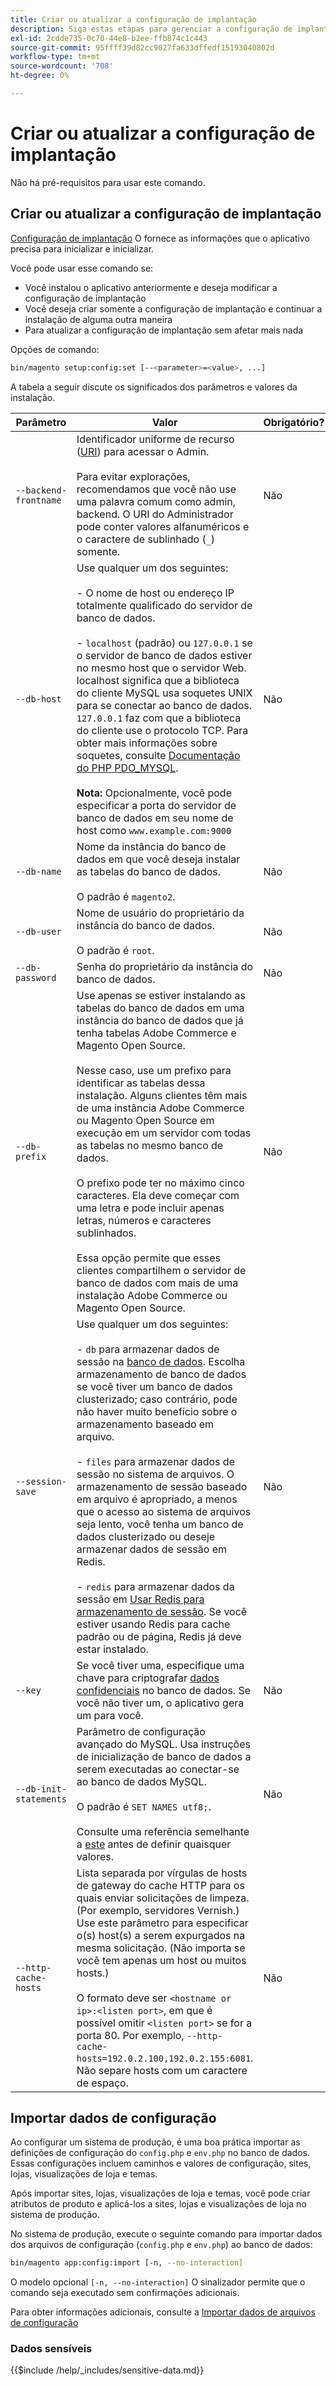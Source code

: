 ```yaml
---
title: Criar ou atualizar a configuração de implantação
description: Siga estas etapas para gerenciar a configuração de implantação do Adobe Commerce ou Magento Open Source.
exl-id: 2cdde735-0c70-44e8-b2ee-ffb874c1c443
source-git-commit: 95ffff39d82cc9027fa633dffedf15193040802d
workflow-type: tm+mt
source-wordcount: '708'
ht-degree: 0%

---
```


# Criar ou atualizar a configuração de implantação

Não há pré-requisitos para usar este comando.

## Criar ou atualizar a configuração de implantação

[Configuração de implantação](../../configuration/reference/deployment-files.md) O fornece as informações que o aplicativo precisa para inicializar e inicializar.

Você pode usar esse comando se:

* Você instalou o aplicativo anteriormente e deseja modificar a configuração de implantação
* Você deseja criar somente a configuração de implantação e continuar a instalação de alguma outra maneira
* Para atualizar a configuração de implantação sem afetar mais nada

Opções de comando:

```bash
bin/magento setup:config:set [--<parameter>=<value>, ...]
```

A tabela a seguir discute os significados dos parâmetros e valores da instalação.

| Parâmetro | Valor | Obrigatório? |
|--- |--- |--- |
| `--backend-frontname` | Identificador uniforme de recurso ([URI](https://www.w3.org/Protocols/rfc2616/rfc2616-sec3.html#sec3.2)) para acessar o Admin.<br><br>Para evitar explorações, recomendamos que você não use uma palavra comum como admin, backend. O URI do Administrador pode conter valores alfanuméricos e o caractere de sublinhado (`_`) somente. | Não |
| `--db-host` | Use qualquer um dos seguintes:<br><br>- O nome de host ou endereço IP totalmente qualificado do servidor de banco de dados.<br><br>- `localhost` (padrão) ou `127.0.0.1` se o servidor de banco de dados estiver no mesmo host que o servidor Web. localhost significa que a biblioteca do cliente MySQL usa soquetes UNIX para se conectar ao banco de dados. `127.0.0.1` faz com que a biblioteca do cliente use o protocolo TCP. Para obter mais informações sobre soquetes, consulte [Documentação do PHP PDO_MYSQL](https://www.php.net/manual/en/ref.pdo-mysql.php).<br><br>**Nota:** Opcionalmente, você pode especificar a porta do servidor de banco de dados em seu nome de host como `www.example.com:9000` | Não |
| `--db-name` | Nome da instância do banco de dados em que você deseja instalar as tabelas do banco de dados.<br><br>O padrão é `magento2`. | Não |
| `--db-user` | Nome de usuário do proprietário da instância do banco de dados.<br><br>O padrão é `root`. | Não |
| `--db-password` | Senha do proprietário da instância do banco de dados. | Não |
| `--db-prefix` | Use apenas se estiver instalando as tabelas do banco de dados em uma instância do banco de dados que já tenha tabelas Adobe Commerce e Magento Open Source.<br><br>Nesse caso, use um prefixo para identificar as tabelas dessa instalação. Alguns clientes têm mais de uma instância Adobe Commerce ou Magento Open Source em execução em um servidor com todas as tabelas no mesmo banco de dados.<br><br>O prefixo pode ter no máximo cinco caracteres. Ela deve começar com uma letra e pode incluir apenas letras, números e caracteres sublinhados.<br><br>Essa opção permite que esses clientes compartilhem o servidor de banco de dados com mais de uma instalação Adobe Commerce ou Magento Open Source. | Não |
| `--session-save` | Use qualquer um dos seguintes:<br><br>- `db` para armazenar dados de sessão na [banco de dados](https://developer.adobe.com/commerce/php/development/cache/partial/database-caching/). Escolha armazenamento de banco de dados se você tiver um banco de dados clusterizado; caso contrário, pode não haver muito benefício sobre o armazenamento baseado em arquivo.<br><br>- `files` para armazenar dados de sessão no sistema de arquivos. O armazenamento de sessão baseado em arquivo é apropriado, a menos que o acesso ao sistema de arquivos seja lento, você tenha um banco de dados clusterizado ou deseje armazenar dados de sessão em Redis.<br><br>- `redis` para armazenar dados da sessão em [Usar Redis para armazenamento de sessão](../../configuration/cache/config-redis.md). Se você estiver usando Redis para cache padrão ou de página, Redis já deve estar instalado. | Não |
| `--key` | Se você tiver uma, especifique uma chave para criptografar [dados confidenciais](#sensitive-data) no banco de dados. Se você não tiver um, o aplicativo gera um para você. | Não |
| `--db-init-statements` | Parâmetro de configuração avançado do MySQL. Usa instruções de inicialização de banco de dados a serem executadas ao conectar-se ao banco de dados MySQL.<br><br>O padrão é `SET NAMES utf8;`.<br><br>Consulte uma referência semelhante a [este](https://dev.mysql.com/doc/refman/5.6/en/server-options.html) antes de definir quaisquer valores. | Não |
| `--http-cache-hosts` | Lista separada por vírgulas de hosts de gateway do cache HTTP para os quais enviar solicitações de limpeza. (Por exemplo, servidores Vernish.) Use este parâmetro para especificar o(s) host(s) a serem expurgados na mesma solicitação. (Não importa se você tem apenas um host ou muitos hosts.)<br><br>O formato deve ser `<hostname or ip>:<listen port>`, em que é possível omitir `<listen port>` se for a porta 80. Por exemplo, `--http-cache-hosts=192.0.2.100,192.0.2.155:6081`. Não separe hosts com um caractere de espaço. | Não |

## Importar dados de configuração

Ao configurar um sistema de produção, é uma boa prática importar as definições de configuração do `config.php` e `env.php` no banco de dados.
Essas configurações incluem caminhos e valores de configuração, sites, lojas, visualizações de loja e temas.

Após importar sites, lojas, visualizações de loja e temas, você pode criar atributos de produto e aplicá-los a sites, lojas e visualizações de loja no sistema de produção.

No sistema de produção, execute o seguinte comando para importar dados dos arquivos de configuração (`config.php` e `env.php`) ao banco de dados:

```bash
bin/magento app:config:import [-n, --no-interaction]
```

O modelo opcional `[-n, --no-interaction]` O sinalizador permite que o comando seja executado sem confirmações adicionais.

Para obter informações adicionais, consulte a [Importar dados de arquivos de configuração](../../configuration/cli/import-configuration.md)

### Dados sensíveis

{{$include /help/_includes/sensitive-data.md}}

